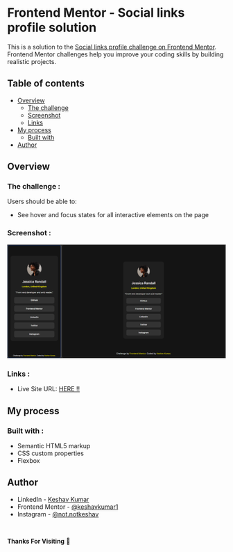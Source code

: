 # Frontend Mentor - Social links profile solution

This is a solution to the [Social links profile challenge on Frontend Mentor](https://www.frontendmentor.io/challenges/social-links-profile-UG32l9m6dQ). Frontend Mentor challenges help you improve your coding skills by building realistic projects. 

## Table of contents

- [Overview](#overview)
  - [The challenge](#the-challenge)
  - [Screenshot](#screenshot)
  - [Links](#links)
- [My process](#my-process)
  - [Built with](#built-with)
- [Author](#author)


## Overview

### The challenge :

Users should be able to:

- See hover and focus states for all interactive elements on the page

### Screenshot :

![](./assets/images/Screenshot.png)



### Links :

- Live Site URL: [HERE !!](https://developerKeshavKumar.github.io/Frontend-Mentor-LinkCard)

## My process

### Built with :

- Semantic HTML5 markup
- CSS custom properties
- Flexbox


## Author

- LinkedIn - [Keshav Kumar](https://www.linkedin.com/in/keshav-1-kumar/)
- Frontend Mentor - [@keshavkumar1](https://www.frontendmentor.io/profile/keshavkumar1)
- Instagram - [@not.notkeshav](https://www.instagram.com/not.notkeshav)



<br>

**Thanks For Visiting** 🚀